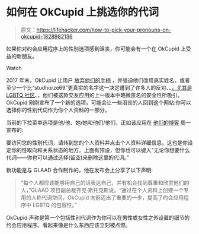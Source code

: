 # 如何在 OkCupid 上挑选你的代词

> 原文：<https://lifehacker.com/how-to-pick-your-pronouns-on-okcupid-1828982136>

如果你对约会应用程序上的性别选项感到沮丧，你可能会有一个在 OkCupid 上受益的新朋友。

Watch

2017 年末，OkCupid 让用户 [放弃他们的手柄](https://lifehacker.com/how-to-get-around-okcupids-stupid-new-real-name-policy-1821632068) ，并强迫他们改用真实姓名。或者至少一个比“studhorze69”更真实的名字这一决定遭到了许多人的反对、、[，尤其是 LGBTQ 社区](https://jezebel.com/okcupid-says-you-can-hit-the-highway-with-your-goofy-us-1821529171)、，他们被这款交友应用的上一版本中略微匿名的安全性所吸引。OkCupid 刚刚宣布了一个新的选项，可能会让一些沮丧的人回到这个网站:你可以选择你的性别代词作为你个人资料的一部分。

当前的下拉菜单选项是他/他、她/她和他们/他们，正如该应用在 [他们的博客](https://theblog.okcupid.com/share-your-pronouns-on-your-okcupid-profile-16b307a227bb) 周一宣布的:

要访问您的性别代词，请转到您的个人资料并点击个人资料详细信息。这也是你设定你的性取向和关系状态的地方。上面有预设，但你也可以键入“无论你想要什么代词——你也可以通过选择(留空)来删除这里的代词。”

新功能是与 GLAAD 合作制作的，他在发布会上分享了以下声明:

> “每个人都应该能够用自己的话表达自己，并有机会找到尊重和欣赏他们的人，”GLAAD 项目副总裁齐克·斯托克斯说。“通过在个人资料上创建一个专用的人称代词空间，OkCupid 向前迈出了重要的一步，提高了约会应用程序中 LGBTQ 的包容性。”

OkCupid 声称是第一个包括性别代词作为你可以在男性或女性之外设置的细节的约会应用程序。看起来像是什么东西应该立刻被点燃。
